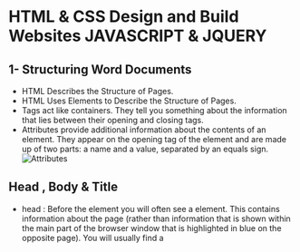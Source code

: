 # HTML & CSS Design and Build Websites JAVASCRIPT & JQUERY

## 1- Structuring Word Documents
* HTML Describes the Structure 
of Pages.
* HTML Uses Elements
to Describe the 
Structure of Pages.
* Tags act like containers. They tell you 
something about the information that lies 
between their opening and closing tags.
* Attributes provide additional information 
about the contents of an element. They appear 
on the opening tag of the element and are 
made up of two parts: a name and a value, 
separated by an equals sign.
![Attributes](https://slideplayer.com/slide/15204885/92/images/13/ATTRIBUTES+TELL+US+MORE+ABOUT+ELEMENTS.jpg)
## Head , Body & Title 
* head : Before the <body> element you 
will often see a <head> element. 
This contains information 
about the page (rather than 
information that is shown within 
the main part of the browser 
window that is highlighted in 
blue on the opposite page). 
You will usually find a <title>
element inside the <head>
element.
* body : Everything inside this element is 
shown inside the main browser 
window.
* title : The contents of the <title>
element are either shown in the 
top of the browser, above where 
you usually type in the URL of 
the page you want to visit, or 
on the tab for that page (if your 
browser uses tabs to allow you 
to view multiple pages at the 
same time).
## Headings 
![headings](https://programmingbasics.in/contents/languages/html/images/headings.jpg)
## Paragraphs
To create a paragraph, surround 
the words that make up the 
paragraph with an opening 
tag and closing  tag.
By default, a browser will show 
each paragraph on a new line 
with some space between it and 
any subsequent paragraphs.
![Paragraphs](https://espirian.co.uk/wp-content/uploads/2019/11/code_sample.png)
* Bold : By enclosing words in the tags 
<b> and </b> we can make 
characters appear bold .
* Italic : By enclosing words in the tags 
<i> and </i> we can make 
characters appear italic.
* sup : The <sup> element is used 
to contain characters that 
should be superscript such 
as the suffixes of dates or 
mathematical concepts like 
raising a number to a power.
* sub : The <sub> element is used to 
contain characters that should 
be subscript. It is commonly 
used with foot notes or chemical 
formulas such as H2O.
* ol : Ordered lists are lists where each item in the list is 
numbered. For example, the list might be a set of steps for 
a recipe that must be performed in order, or a legal contract 
where each point needs to be identified by a section 
number. Each item in the list is placed 
between an opening <li tag 
and a closing </li tag. (The li
stands for list item.)

* ul : The unordered list is created 
with the <ul element.Each item in the list is placed 
between an opening <li tag 
and a closing </li tag. (The li
stands for list item.)
* img : To add an image into the page 
you need to use an <img
element. This is an empty 
element (which means there is 
no closing tag). It must carry the 
following two attributes: src
This tells the browser where 
it can find the image file. This 
will usually be a relative URL 
pointing to an image on your 
own site. (Here you can see that 
the images are in a child folder 
called images ,alt
This provides a text description 
of the image which describes the 
image if you cannot see it.
* Basic Table Structure : 
The <table element is used 
to create a table. The contents 
of the table are written out row 
by row. <tr You indicate the start of each 
row using the opening <tr tag. 
(The tr stands for table row.) It is followed by one or more <td elements (one for each cell 
in that row). 
At the end of the row you use a 
closing </tr tag . 
The <th element is used just 
like the <td element but its 
purpose is to represent the 
heading for either a column or 
a row. (The th stands for table 
heading ).
  ## 2 - JAVASCRIPT & JQUERY
  ![javascript](https://coursereport-s3-production.global.ssl.fastly.net/rich/rich_files/rich_files/4783/original/5-javascript-terms-for-beginners.png)
* A script is made up of a series of statements. Each 
statement is like a step in a recipe.
* Scripts contain very precise instructions. For example, 
you might specify that a value must be remembered 
before creating a calculation using that value.
* Variables are used to temporarily store pieces of 
information used in the script.
* Arrays are special types of variables that store more 
than one piece of related information.
* JavaScript distinguishes between numbers (0-9), 
strings (text), and Boolean values (true or false).
* Expressions evaluate into a single value.
* Expressions rely on operators to calculate a value.

### WHAT IS A FUNCTION?
- Functions let you group a series of statements together to perform a 
specific task. If different parts of a script repeat the same task, you can 
reuse the function (rather than repeating the same set of statements).
![functions](https://s3.ap-south-1.amazonaws.com/s3.studytonight.com/tutorials/uploads/pictures/1587882057-1.png)
### Loops 
![loops](https://d2h0cx97tjks2p.cloudfront.net/blogs/wp-content/uploads/sites/2/2019/07/JavaScript-Loops.jpg)




